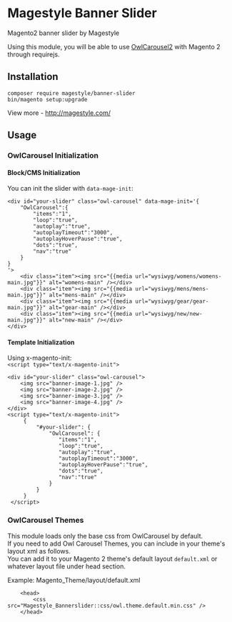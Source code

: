# Magestyle Banner Slider
Magento2 banner slider by Magestyle

Using this module, you will be able to use [OwlCarousel2](https://github.com/OwlCarousel2/OwlCarousel2) with Magento 2 through requirejs.

## Installation

```
composer require magestyle/banner-slider
bin/magento setup:upgrade
```

View more - http://magestyle.com/

## Usage
### OwlCarousel Initialization
####  Block/CMS Initialization

You can init the slider with `data-mage-init`:
```
<div id="your-slider" class="owl-carousel" data-mage-init='{
	"OwlCarousel":{
		"items":"1",
		"loop":"true",
		"autoplay":"true",
		"autoplayTimeout":"3000",
		"autoplayHoverPause":"true",
		"dots":"true",
		"nav":"true"
	}
}
'>
    <div class="item"><img src="{{media url="wysiwyg/womens/womens-main.jpg"}}" alt="womens-main" /></div>
    <div class="item"><img src="{{media url="wysiwyg/mens/mens-main.jpg"}}" alt="mens-main" /></div>
    <div class="item"><img src="{{media url="wysiwyg/gear/gear-main.jpg"}}" alt="gear-main" /></div>
    <div class="item"><img src="{{media url="wysiwyg/new/new-main.jpg"}}" alt="new-main" /></div>
</div>
```
####  Template Initialization

Using x-magento-init: <br/>
`<script type="text/x-magento-init">`

```
<div id="your-slider" class="owl-carousel">
    <img src="banner-image-1.jpg" />
    <img src="banner-image-2.jpg" />
    <img src="banner-image-3.jpg" />
    <img src="banner-image-4.jpg" />
</div>
<script type="text/x-magento-init">
     {
         "#your-slider": {
             "OwlCarousel": {
			    "items":"1",
			    "loop":"true",
			    "autoplay":"true",
			    "autoplayTimeout":"3000",
			    "autoplayHoverPause":"true",
			    "dots":"true",
			    "nav":"true"
             }
         }
     }
 </script>
```

### OwlCarousel Themes
This module loads only the base css from OwlCarousel by default. <br/>
If you need to add Owl Carousel Themes, you can include in your theme's layout xml as follows. <br/>
You can add it to your Magento 2 theme's default layout ```default.xml```  or whatever layout file under head section.<br/>

Example: Magento_Theme/layout/default.xml

```
    <head>
        <css src="Magestyle_Bannerslider::css/owl.theme.default.min.css" />
    </head>
```
